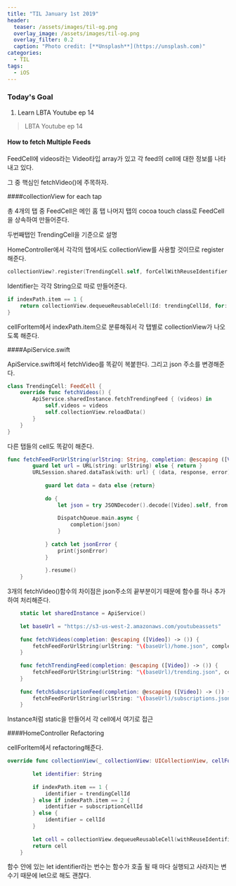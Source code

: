 ```yaml
---
title: "TIL January 1st 2019"
header:
  teaser: /assets/images/til-og.png
  overlay_image: /assets/images/til-og.png
  overlay_filter: 0.2
  caption: "Photo credit: [**Unsplash**](https://unsplash.com)"
categories:
  - TIL
tags:
  - iOS
---
```


### Today's Goal

1. Learn LBTA Youtube ep 14



> LBTA Youtube ep 14

#### How to fetch Multiple Feeds

FeedCell에 videos라는 Video타입 array가 있고 각 feed의 cell에 대한 정보를 나타내고 있다.

그 중 핵심인 fetchVideo()에 주목하자.



####collectionView for each tap

총 4개의 탭 중 FeedCell은 메인 홈 탭 나머지 탭의 cocoa touch class로 FeedCell을 상속하여 만들어준다.

두번째탭인 TrendingCell을 기준으로 설명



HomeController에서 각각의 탭에서도 collectionView를 사용할 것이므로 register해준다.

```swift
collectionView?.register(TrendingCell.self, forCellWithReuseIdentifier: trendingCellId)
```

Identifier는 각각 String으로 따로 만들어준다.

```swift
if indexPath.item == 1 {
    return collectionView.dequeueReusableCell(Id: trendingCellId, for: indexPath)
}
```

cellForItem에서 indexPath.item으로 분류해줘서 각 탭별로 collectionView가 나오도록 해준다.



####ApiService.swift

ApiService.swift에서 fetchVideo를 똑같이 복붙한다. 그리고 json 주소를 변경해준다.

```swift
class TrendingCell: FeedCell {
    override func fetchVideos() {
        ApiService.sharedInstance.fetchTrendingFeed { (videos) in
            self.videos = videos
            self.collectionView.reloadData()
        }
    }
}
```

다른 탭들의 cell도 똑같이 해준다.



```swift
func fetchFeedForUrlString(urlString: String, completion: @escaping ([Video]) -> ()) {
        guard let url = URL(string: urlString) else { return }
        URLSession.shared.dataTask(with: url) { (data, response, error) in
            
            guard let data = data else {return}
            
            do {
                let json = try JSONDecoder().decode([Video].self, from: data)
                
                DispatchQueue.main.async {
                    completion(json)
                }
                
            } catch let jsonError {
                print(jsonError)
            }
            
            }.resume()
    }
```

3개의 fetchVideo()함수의 차이점은 json주소의 끝부분이기 때문에 함수를 하나 추가하여 처리해준다.



```swift
    static let sharedInstance = ApiService()
    
    let baseUrl = "https://s3-us-west-2.amazonaws.com/youtubeassets"
    
    func fetchVideos(completion: @escaping ([Video]) -> ()) {
        fetchFeedForUrlString(urlString: "\(baseUrl)/home.json", completion: completion)
    }
    
    func fetchTrendingFeed(completion: @escaping ([Video]) -> ()) {
        fetchFeedForUrlString(urlString: "\(baseUrl)/trending.json", completion: completion)
    }
    
    func fetchSubscriptionFeed(completion: @escaping ([Video]) -> ()) {
        fetchFeedForUrlString(urlString: "\(baseUrl)/subscriptions.json", completion: completion)
    }
```

Instance처럼 static을 만들어서 각 cell에서 여기로 접근



####HomeController Refactoring

cellForItem에서 refactoring해준다.

```swift
override func collectionView(_ collectionView: UICollectionView, cellForItemAt indexPath: IndexPath) -> UICollectionViewCell {
        
        let identifier: String
        
        if indexPath.item == 1 {
            identifier = trendingCellId
        } else if indexPath.item == 2 {
            identifier = subscriptionCellId
        } else {
            identifier = cellId
        }
        
        let cell = collectionView.dequeueReusableCell(withReuseIdentifier: identifier, for: indexPath)
        return cell
    }
```

함수 안에 있는 let identifier라는 번수는 함수가 호출 될 때 마다 실행되고 사라지는 변수기 때문에 let으로 해도 괜찮다.

